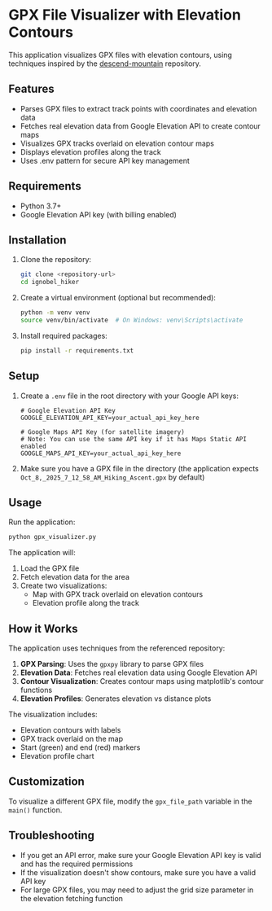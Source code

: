 # GPX File Visualizer with Elevation Contours

This application visualizes GPX files with elevation contours, using techniques inspired by the [descend-mountain](https://github.com/AntarcBall/descend-mountain) repository.

## Features

- Parses GPX files to extract track points with coordinates and elevation data
- Fetches real elevation data from Google Elevation API to create contour maps
- Visualizes GPX tracks overlaid on elevation contour maps
- Displays elevation profiles along the track
- Uses .env pattern for secure API key management

## Requirements

- Python 3.7+
- Google Elevation API key (with billing enabled)

## Installation

1. Clone the repository:
   ```bash
   git clone <repository-url>
   cd ignobel_hiker
   ```

2. Create a virtual environment (optional but recommended):
   ```bash
   python -m venv venv
   source venv/bin/activate  # On Windows: venv\Scripts\activate
   ```

3. Install required packages:
   ```bash
   pip install -r requirements.txt
   ```

## Setup

1. Create a `.env` file in the root directory with your Google API keys:
   ```env
   # Google Elevation API Key
   GOOGLE_ELEVATION_API_KEY=your_actual_api_key_here

   # Google Maps API Key (for satellite imagery)
   # Note: You can use the same API key if it has Maps Static API enabled
   GOOGLE_MAPS_API_KEY=your_actual_api_key_here
   ```

2. Make sure you have a GPX file in the directory (the application expects `Oct_8,_2025_7_12_58_AM_Hiking_Ascent.gpx` by default)

## Usage

Run the application:
```bash
python gpx_visualizer.py
```

The application will:
1. Load the GPX file
2. Fetch elevation data for the area
3. Create two visualizations:
   - Map with GPX track overlaid on elevation contours
   - Elevation profile along the track

## How it Works

The application uses techniques from the referenced repository:

1. **GPX Parsing**: Uses the `gpxpy` library to parse GPX files
2. **Elevation Data**: Fetches real elevation data using Google Elevation API
3. **Contour Visualization**: Creates contour maps using matplotlib's contour functions
4. **Elevation Profiles**: Generates elevation vs distance plots

The visualization includes:
- Elevation contours with labels
- GPX track overlaid on the map
- Start (green) and end (red) markers
- Elevation profile chart

## Customization

To visualize a different GPX file, modify the `gpx_file_path` variable in the `main()` function.

## Troubleshooting

- If you get an API error, make sure your Google Elevation API key is valid and has the required permissions
- If the visualization doesn't show contours, make sure you have a valid API key
- For large GPX files, you may need to adjust the grid size parameter in the elevation fetching function